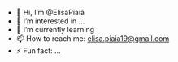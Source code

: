 - 👋 Hi, I’m @ElisaPiaia
- 👀 I’m interested in ...
- 🌱 I’m currently learning 
- 📫 How to reach me: elisa.piaia19@gmail.com
- ⚡ Fun fact: ...

<!---
ElisaPiaia/ElisaPiaia is a ✨ special ✨ repository because its `README.md` (this file) appears on your GitHub profile.
You can click the Preview link to take a look at your changes.
--->
